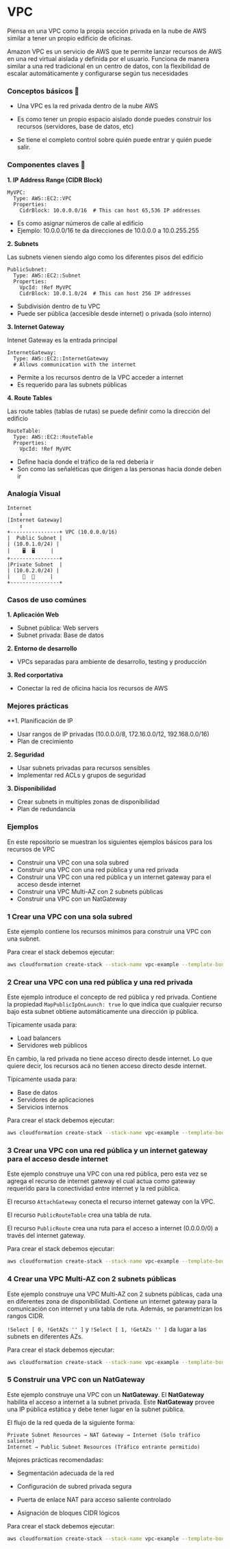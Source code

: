 # VPC

Piensa en una VPC como la propia sección privada en la nube de AWS similar a tener un propio edificio de oficinas.

Amazon VPC es un servicio de AWS que te permite lanzar recursos de AWS en una red virtual aislada y definida por el usuario. Funciona de manera similar a una red tradicional en un centro de datos, con la flexibilidad de escalar automáticamente y configurarse según tus necesidades

### Conceptos básicos 🏢
- Una VPC es la red privada dentro de la nube AWS

- Es como tener un propio espacio aislado donde puedes construir los recursos (servidores, base de datos, etc)

- Se tiene el completo control sobre quién puede entrar y quién puede salir.

### Componentes claves 🔑

**1. IP Address Range (CIDR Block)**

```
MyVPC:
  Type: AWS::EC2::VPC
  Properties:
    CidrBlock: 10.0.0.0/16  # This can host 65,536 IP addresses
```
- Es como asignar números de calle al edificio
- Ejemplo: 10.0.0.0/16 te da direcciones de 10.0.0.0 a 10.0.255.255

**2. Subnets**

Las subnets vienen siendo algo como los diferentes pisos del edificio

```
PublicSubnet:
  Type: AWS::EC2::Subnet
  Properties:
    VpcId: !Ref MyVPC
    CidrBlock: 10.0.1.0/24  # This can host 256 IP addresses
```

- Subdivisión dentro de tu VPC
- Puede ser pública (accesible desde internet) o privada (solo interno)

**3. Internet Gateway** 

Intenet Gateway es la entrada principal

```
InternetGateway:
  Type: AWS::EC2::InternetGateway
  # Allows communication with the internet
```

- Permite a los recursos dentro de la VPC acceder a internet
- Es requerido para las subnets públicas

**4. Route Tables**

Las route tables (tablas de rutas) se puede definir como la dirección del edificio

```
RouteTable:
  Type: AWS::EC2::RouteTable
  Properties:
    VpcId: !Ref MyVPC
```

- Define hacia donde el tráfico de la red debería ir
- Son como las señaléticas que dirigen a las personas hacia donde deben ir

### Analogía Visual

```
Internet
    ↕️
[Internet Gateway]
    ↕️
+----------------+ VPC (10.0.0.0/16)
|  Public Subnet |
| (10.0.1.0/24) |
|    🖥️  🖥️     |
+----------------+
|Private Subnet  |
| (10.0.2.0/24) |
|    💾  💾     |
+----------------+
```

### Casos de uso comúnes

**1. Aplicación Web**

- Subnet pública: Web servers
- Subnet privada: Base de datos

**2. Entorno de desarrollo**

- VPCs separadas para ambiente de desarrollo, testing y producción

**3. Red corportativa**

- Conectar la red de oficina hacia los recursos de AWS

### Mejores prácticas

**1. Planificación de IP

- Usar rangos de IP privadas (10.0.0.0/8, 172.16.0.0/12, 192.168.0.0/16)
- Plan de crecimiento

**2. Seguridad**

- Usar subnets privadas para recursos sensibles
- Implementar red ACLs y grupos de seguridad

**3. Disponibilidad**

- Crear subnets in multiples zonas de disponibilidad
- Plan de redundancia

### Ejemplos

En este repositorio se muestran los siguientes ejemplos básicos para los recursos de VPC

- Construir una VPC con una sola subred
- Construir una VPC con una red pública y una red privada
- Construir una VPC con una red pública y un internet gateway para el acceso desde internet
- Construir una VPC Multi-AZ con 2 subnets públicas
- Construir una VPC con un NatGateway

### 1 Crear una VPC con una sola subred

Este ejemplo contiene los recursos mínimos para construir una VPC con una subnet.

Para crear el stack debemos ejecutar:

```bash
aws cloudformation create-stack --stack-name vpc-example --template-body file://VPC/01_vpc_base.yml
```

### 2 Crear una VPC con una red pública y una red privada

Este ejemplo introduce el concepto de red pública y red privada. Contiene la propiedad `MapPublicIpOnLaunch: true` lo que indica que cualquier recurso bajo esta subnet obtiene automáticamente una dirección ip pública.

Típicamente usada para:
- Load balancers
- Servidores web públicos

En cambio, la red privada no tiene acceso directo desde internet. Lo que quiere decir, los recursos acá no tienen acceso directo desde internet.

Típicamente usada para:
- Base de datos
- Servidores de aplicaciones
- Servicios internos

Para crear el stack debemos ejecutar:

```bash
aws cloudformation create-stack --stack-name vpc-example --template-body file://VPC/02_vpc_base.yml
```
### 3 Crear una VPC con una red pública y un internet gateway para el acceso desde internet

Este ejemplo construye una VPC con una red pública, pero esta vez se agrega el recurso de internet gateway el cual actua como gateway requerido para la conectividad entre internet y la red pública.

El recurso `AttachGateway` conecta el recurso internet gateway con la VPC.

El recurso `PublicRouteTable` crea una tabla de ruta.

El recurso `PublicRoute` crea una ruta para el acceso a internet (0.0.0.0/0) a través del internet gateway.

Para crear el stack debemos ejecutar:

```bash
aws cloudformation create-stack --stack-name vpc-example --template-body file://VPC/03_vpc_base.yml
```

### 4 Crear una VPC Multi-AZ con 2 subnets públicas

Este ejemplo construye una VPC Multi-AZ con 2 subnets públicas, cada una en diferentes zona de disponibilidad. Contiene un internet gateway para la comunicación con internet y una tabla de ruta. Además, se parametrizan los rangos CIDR.

`!Select [ 0, !GetAZs '' ]` y `!Select [ 1, !GetAZs '' ]` da lugar a las subnets en diferentes AZs.

Para crear el stack debemos ejecutar:

```bash
aws cloudformation create-stack --stack-name vpc-example --template-body file://VPC/04_vpc_base.yml
```
### 5 Construir una VPC con un NatGateway

Este ejemplo construye una VPC con un **NatGateway**. El **NatGateway** habilita el acceso a internet a la subnet privada. Este **NatGateway** provee una IP pública estática y debe tener lugar en la subnet pública.

El flujo de la red queda de la siguiente forma:

```
Private Subnet Resources → NAT Gateway → Internet (Solo tráfico saliente)
Internet → Public Subnet Resources (Tráfico entrante permitido)
```

Mejores prácticas recomendadas:

- Segmentación adecuada de la red

- Configuración de subred privada segura

- Puerta de enlace NAT para acceso saliente controlado

- Asignación de bloques CIDR lógicos

Para crear el stack debemos ejecutar:

```bash
aws cloudformation create-stack --stack-name vpc-example --template-body file://VPC/05_vpc_base.yml
```
